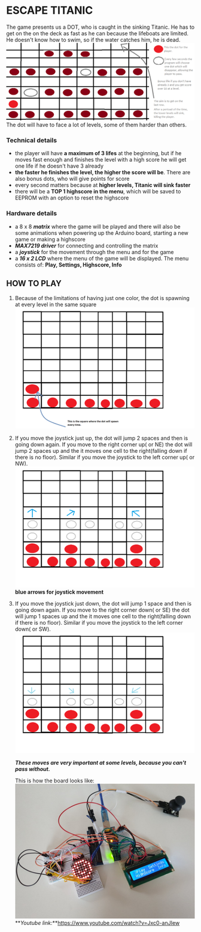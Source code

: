 # ESCAPE TITANIC

The game presents us a DOT, who is caught in the sinking Titanic. He has to get on the on the deck as fast as he can because the lifeboats are limited. He doesn't know how to swim, so if the water catches him, he is dead.
![The map of the Titanic](./images/matrix_drawnDots.png)
The dot will have to face a lot of levels, some of them harder than others.

### Technical details
  * the player will have **a maximum of 3 lifes** at the beginning, but if he moves fast enough and finishes the level with a high score he will get one life if he doesn't have 3 already
  * **the faster he finishes the level, the higher the score will be**. There are also bonus dots, who will give points for score
  * every second matters because at **higher levels, Titanic will sink faster**
  * there will be a **TOP 1 highscore in the menu**, which will be saved to EEPROM with an option to reset the highscore
  
### Hardware details
  * a 8 x 8 **_matrix_** where the game will be played and there will also be some animations when powering up the Arduino board, starting a new game or making a highscore
  * **_MAX7219 driver_** for connecting and controlling the matrix
  * a **_joystick_** for the movement through the menu and for the game
  * a **_16 x 2 LCD_** where the menu of the game will be displayed. The menu consists of: **Play, Settings, Highscore, Info**
  
## HOW TO PLAY
  1. Because of the limitations of having just one color, the dot is spawning at every level in the same square
     ![Spawn of the dot](./images/spawn.png)
  2. If you move the joystick just up, the dot will jump 2 spaces and then is going down again. If you move to the right corner up( or NE)
  the dot will jump 2 spaces up and the it moves one cell to the right(falling down if there is no floor). Similar if you move the joystick to the left corner up( or NW).
     ![Types of jump](./images/typesJump.png)
     **blue arrows for joystick movement**
     
  3. If you move the joystick just down, the dot will jump 1 space and then is going down again. If you move to the right corner down( or SE) the dot will jump 1 spaces up and the it moves one cell to the right(falling down if there is no floor). Similar if you move the joystick to the left corner down( or SW).
     ![Types of semijump](./images/typesSemijump.png)
     
     **_These moves are very important at some levels, because you can't pass without._**
     
     This is how the board looks like:
     ![Game Model](./images/gameModel.jpg)
     **_Youtube link:_**https://www.youtube.com/watch?v=Jxc0-anJIew
